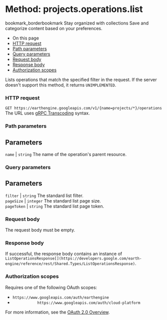  
#  Method: projects.operations.list
bookmark_borderbookmark Stay organized with collections  Save and categorize content based on your preferences.
  * On this page
  * [HTTP request](https://developers.google.com/earth-engine/reference/rest/v1/projects.operations/list#http-request)
  * [Path parameters](https://developers.google.com/earth-engine/reference/rest/v1/projects.operations/list#path-parameters)
  * [Query parameters](https://developers.google.com/earth-engine/reference/rest/v1/projects.operations/list#query-parameters)
  * [Request body](https://developers.google.com/earth-engine/reference/rest/v1/projects.operations/list#request-body)
  * [Response body](https://developers.google.com/earth-engine/reference/rest/v1/projects.operations/list#response-body)
  * [Authorization scopes](https://developers.google.com/earth-engine/reference/rest/v1/projects.operations/list#authorization-scopes)


Lists operations that match the specified filter in the request. If the server doesn't support this method, it returns `UNIMPLEMENTED`.
### HTTP request
`GET https://earthengine.googleapis.com/v1/{name=projects/*}/operations`
The URL uses [gRPC Transcoding](https://google.aip.dev/127) syntax.
### Path parameters
Parameters  
---  
`name` |  `string` The name of the operation's parent resource.  
### Query parameters
Parameters  
---  
`filter` |  `string` The standard list filter.  
`pageSize` |  `integer` The standard list page size.  
`pageToken` |  `string` The standard list page token.  
### Request body
The request body must be empty.
### Response body
If successful, the response body contains an instance of `ListOperationsResponse[](https://developers.google.com/earth-engine/reference/rest/Shared.Types/ListOperationsResponse)`.
### Authorization scopes
Requires one of the following OAuth scopes:
  * `https://www.googleapis.com/auth/earthengine`
  * `           https://www.googleapis.com/auth/cloud-platform`


For more information, see the [OAuth 2.0 Overview](https://developers.google.com/identity/protocols/OAuth2).
